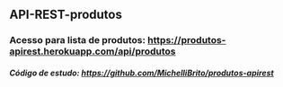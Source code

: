## API-REST-produtos

### Acesso para lista de produtos: https://produtos-apirest.herokuapp.com/api/produtos

##### Código de estudo: https://github.com/MichelliBrito/produtos-apirest

